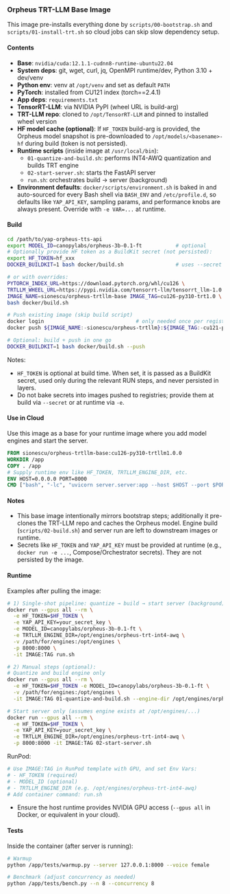 ### Orpheus TRT-LLM Base Image

This image pre-installs everything done by `scripts/00-bootstrap.sh` and `scripts/01-install-trt.sh` so cloud jobs can skip slow dependency setup.

#### Contents
- **Base**: `nvidia/cuda:12.1.1-cudnn8-runtime-ubuntu22.04`
- **System deps**: git, wget, curl, jq, OpenMPI runtime/dev, Python 3.10 + dev/venv
- **Python env**: venv at `/opt/venv` and set as default `PATH`
- **PyTorch**: installed from CU121 index (torch==2.4.1)
- **App deps**: `requirements.txt`
- **TensorRT-LLM**: via NVIDIA PyPI (wheel URL is build-arg)
- **TRT-LLM repo**: cloned to `/opt/TensorRT-LLM` and pinned to installed wheel version
- **HF model cache (optional)**: If `HF_TOKEN` build-arg is provided, the Orpheus model snapshot is pre-downloaded to `/opt/models/<basename>-hf` during build (token is not persisted).
- **Runtime scripts** (inside image at `/usr/local/bin`):
  - `01-quantize-and-build.sh`: performs INT4-AWQ quantization and builds TRT engine
  - `02-start-server.sh`: starts the FastAPI server
  - `run.sh`: orchestrates build → server (background)
- **Environment defaults**: `docker/scripts/environment.sh` is baked in and auto-sourced for every Bash shell via `BASH_ENV` and `/etc/profile.d`, so defaults like `YAP_API_KEY`, sampling params, and performance knobs are always present. Override with `-e VAR=...` at runtime.

#### Build
```bash
cd /path/to/yap-orpheus-tts-api
export MODEL_ID=canopylabs/orpheus-3b-0.1-ft           # optional
# Optionally provide HF token as a BuildKit secret (not persisted):
export HF_TOKEN=hf_xxx
DOCKER_BUILDKIT=1 bash docker/build.sh                 # uses --secret id=HF_TOKEN,env=HF_TOKEN when set

# or with overrides:
PYTORCH_INDEX_URL=https://download.pytorch.org/whl/cu126 \
TRTLLM_WHEEL_URL=https://pypi.nvidia.com/tensorrt-llm/tensorrt_llm-1.0.0-cp310-cp310-linux_x86_64.whl \
IMAGE_NAME=sionescu/orpheus-trtllm-base IMAGE_TAG=cu126-py310-trt1.0 \
bash docker/build.sh

# Push existing image (skip build script)
docker login                              # only needed once per registry
docker push ${IMAGE_NAME:-sionescu/orpheus-trtllm}:${IMAGE_TAG:-cu121-py310}

# Optional: build + push in one go
DOCKER_BUILDKIT=1 bash docker/build.sh --push
```

Notes:
- `HF_TOKEN` is optional at build time. When set, it is passed as a BuildKit secret, used only during the relevant RUN steps, and never persisted in layers.
- Do not bake secrets into images pushed to registries; provide them at build via `--secret` or at runtime via `-e`.

#### Use in Cloud
Use this image as a base for your runtime image where you add model engines and start the server.
```Dockerfile
FROM sionescu/orpheus-trtllm-base:cu126-py310-trtllm1.0.0
WORKDIR /app
COPY . /app
# Supply runtime env like HF_TOKEN, TRTLLM_ENGINE_DIR, etc.
ENV HOST=0.0.0.0 PORT=8000
CMD ["bash", "-lc", "uvicorn server.server:app --host $HOST --port $PORT --timeout-keep-alive 75 --log-level info"]
```

#### Notes
- This base image intentionally mirrors bootstrap steps; additionally it pre-clones the TRT-LLM repo and caches the Orpheus model. Engine build (`scripts/02-build.sh`) and server run are left to downstream images or runtime.
 - Secrets like `HF_TOKEN` and `YAP_API_KEY` must be provided at runtime (e.g., `docker run -e ...`, Compose/Orchestrator secrets). They are not persisted by the image.

#### Runtime
Examples after pulling the image:
```bash
# 1) Single-shot pipeline: quantize → build → start server (background)
docker run --gpus all --rm \
  -e HF_TOKEN=$HF_TOKEN \
  -e YAP_API_KEY=your_secret_key \
  -e MODEL_ID=canopylabs/orpheus-3b-0.1-ft \
  -e TRTLLM_ENGINE_DIR=/opt/engines/orpheus-trt-int4-awq \
  -v /path/for/engines:/opt/engines \
  -p 8000:8000 \
  -it IMAGE:TAG run.sh

# 2) Manual steps (optional):
# Quantize and build engine only
docker run --gpus all --rm \
  -e HF_TOKEN=$HF_TOKEN -e MODEL_ID=canopylabs/orpheus-3b-0.1-ft \
  -v /path/for/engines:/opt/engines \
  -it IMAGE:TAG 01-quantize-and-build.sh --engine-dir /opt/engines/orpheus-trt-int4-awq

# Start server only (assumes engine exists at /opt/engines/...)
docker run --gpus all --rm \
  -e HF_TOKEN=$HF_TOKEN \
  -e YAP_API_KEY=your_secret_key \
  -e TRTLLM_ENGINE_DIR=/opt/engines/orpheus-trt-int4-awq \
  -p 8000:8000 -it IMAGE:TAG 02-start-server.sh
```

RunPod:
```bash
# Use IMAGE:TAG in RunPod template with GPU, and set Env Vars:
# - HF_TOKEN (required)
# - MODEL_ID (optional)
# - TRTLLM_ENGINE_DIR (e.g. /opt/engines/orpheus-trt-int4-awq)
# Add container command: run.sh
```
- Ensure the host runtime provides NVIDIA GPU access (`--gpus all` in Docker, or equivalent in your cloud).
#### Tests
Inside the container (after server is running):
```bash
# Warmup
python /app/tests/warmup.py --server 127.0.0.1:8000 --voice female

# Benchmark (adjust concurrency as needed)
python /app/tests/bench.py --n 8 --concurrency 8
```
